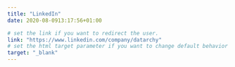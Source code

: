 ```yaml
---
title: "LinkedIn"
date: 2020-08-0913:17:56+01:00

# set the link if you want to redirect the user.
link: "https://www.linkedin.com/company/datarchy"
# set the html target parameter if you want to change default behavior
target: "_blank"
---
```

